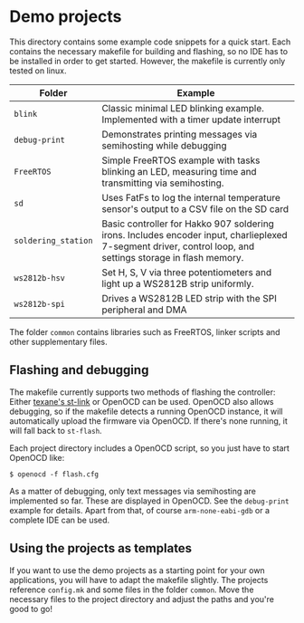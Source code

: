 # Demo projects

This directory contains some example code snippets for a quick start. Each
contains the necessary makefile for building and flashing, so no IDE has to be
installed in order to get started. However, the makefile is currently only
tested on linux.

| Folder              | Example                                                                                                                                                     |
| ------------------- | ----------------------------------------------------------------------------------------------------------------------------------------------------------- |
| `blink`             | Classic minimal LED blinking example. Implemented with a timer update interrupt                                                                             |
| `debug-print`       | Demonstrates printing messages via semihosting while debugging                                                                                              |
| `FreeRTOS`          | Simple FreeRTOS example with tasks blinking an LED, measuring time and transmitting via semihosting.                                                        |
| `sd`                | Uses FatFs to log the internal temperature sensor's output to a CSV file on the SD card                                                                     |
| `soldering_station` | Basic controller for Hakko 907 soldering irons. Includes encoder input, charlieplexed 7-segment driver, control loop, and settings storage in flash memory. |
| `ws2812b-hsv`       | Set H, S, V via three potentiometers and light up a WS2812B strip uniformly.                                                                                |
| `ws2812b-spi`       | Drives a WS2812B LED strip with the SPI peripheral and DMA                                                                                                  |

The folder `common` contains libraries such as FreeRTOS, linker scripts and
other supplementary files.


## Flashing and debugging

The makefile currently supports two methods of flashing the controller: Either
[texane's st-link](https://github.com/texane/stlink) or OpenOCD can be used.
OpenOCD also allows debugging, so if the makefile detects a running OpenOCD
instance, it will automatically upload the firmware via OpenOCD. If there's
none running, it will fall back to `st-flash`.

Each project directory includes a OpenOCD script, so you just have to start
OpenOCD like:

```
$ openocd -f flash.cfg
```

As a matter of debugging, only text messages via semihosting are implemented so
far. These are displayed in OpenOCD. See the `debug-print` example for details.
Apart from that, of course `arm-none-eabi-gdb` or a complete IDE can be used.


## Using the projects as templates

If you want to use the demo projects as a starting point for your own
applications, you will have to adapt the makefile slightly. The projects
reference `config.mk` and some files in the folder `common`. Move the necessary
files to the project directory and adjust the paths and you're good to go!
